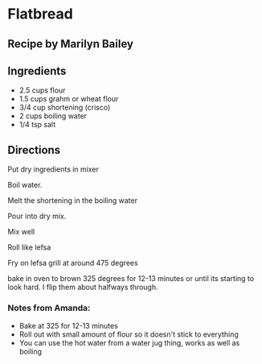 # Flatbread
## Recipe by Marilyn Bailey
## Ingredients
* 2.5 cups flour
* 1.5 cups grahm or wheat flour
* 3/4 cup shortening (crisco)
* 2 cups boiling water
* 1/4 tsp salt

## Directions
Put dry ingredients in mixer

Boil water.

Melt the shortening in the boiling water

Pour into dry mix.

Mix well

Roll like lefsa

Fry on lefsa grill at around 475 degrees

bake in oven to brown 325 degrees for 12-13 minutes or until its starting to look hard. I flip them about halfways through.


### Notes from Amanda:
* Bake at 325 for 12-13 minutes
* Roll out with small amount of flour so it doesn't stick to everything
* You can use the hot water from a water jug thing, works as well as boiling
